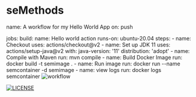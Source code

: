 # seMethods
name: A workflow for my Hello World App
on: push

jobs:
  build:
    name: Hello world action
    runs-on: ubuntu-20.04
    steps:
      - name: Checkout
        uses: actions/checkout@v2
      - name: Set up JDK 11
        uses: actions/setup-java@v2
        with:
          java-version: '11'
          distribution: 'adopt'
      - name: Compile with Maven
        run: mvn compile
      - name: Build Docker Image
        run: docker build -t semimage .
      - name: Run image
        run: docker run --name semcontainer -d semimage
      - name: view logs
        run: docker logs semcontainer
![workflow](https://github.com/<emma123456789101>/<seMethods>/actions/workflows/main.yml/badge.svg)

[![LICENSE](https://img.shields.io/github/license/<github-username>/sem.svg?style=flat-square)](https://github.com/<github-username>/sem/blob/master/LICENSE)
